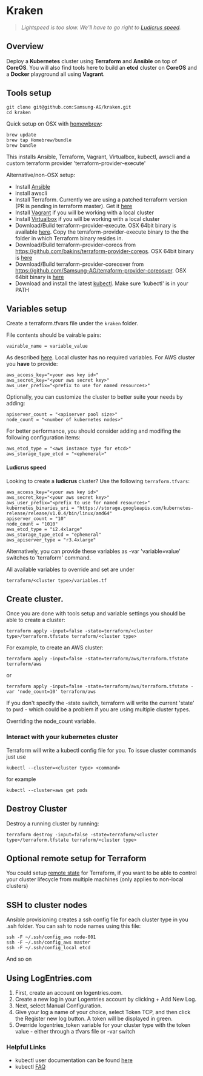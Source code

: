 # Kraken

> *Lightspeed  is too slow. We'll have to go right to [Ludicrus speed](#ludicrus-speed).*
## Overview
Deploy a __Kubernetes__ cluster using __Terraform__  and __Ansible__ on top of __CoreOS__. You will also find tools here to build an __etcd__ cluster on __CoreOS__ and a __Docker__ playground all using __Vagrant__.

## Tools setup
 
    git clone git@github.com:Samsung-AG/kraken.git
    cd kraken
 
Quick setup on OSX with [homewbrew](http://brew.sh/):
    
    brew update
    brew tap Homebrew/bundle
    brew bundle
    
This installs Ansible, Terraform, Vagrant, Virtualbox, kubectl, awscli and a custom terraform provider 'terraform-provider-execute'

Alternative/non-OSX setup:

* Install [Ansible](https://github.com/ansible/ansible/releases)
* install awscli
* Install Terraform. Currently we are using a patched terraform version (PR is pending in terraform master). Get it [here](https://github.com/Samsung-AG/homebrew-terraform/releases)
* Install [Vagrant](https://www.vagrantup.com/downloads.html) if you will be working with a local cluster
* Install [Virtualbox](https://www.virtualbox.org/wiki/Downloads) if you will be working with a local cluster
* Download/Build terraform-provider-execute. OSX 64bit binary is available [here](https://github.com/Samsung-AG/terraform-provider-execute/releases). Copy the terraform-provider-execute binary to the the folder in which Terraform binary resides in.
* Download/Build terraform-provider-coreos from https://github.com/bakins/terraform-provider-coreos. OSX 64bit binary is [here](https://github.com/Samsung-AG/homebrew-terraform-provider-coreos/releases/download/v0.0.1/terraform-provider-coreos.tar.gz) 
* Download/Build terraform-provider-coreosver from https://github.com/Samsung-AG/terraform-provider-coreosver. OSX 64bit binary is [here](https://github.com/Samsung-AG/terraform-provider-coreosver/releases/download/v0.0.1/terraform-provider-coreosver_darwin_amd64.tar.gz) 
* Download and install the latest [kubectl](https://github.com/GoogleCloudPlatform/kubernetes/releases/latest). Make sure 'kubectl' is in your PATH

## Variables setup

Create a terraform.tfvars file under the `kraken` folder.

File contents should be vairable pairs:

    vairable_name = variable_value
    
As described [here](https://www.terraform.io/intro/getting-started/variables.html). Local cluster has no required variables. For AWS cluster you __have__ to provide:

    aws_access_key="<your aws key id>"
    aws_secret_key="<your aws secret key>"
    aws_user_prefix="<prefix to use for named resources>"

Optionally, you can customize the cluster to better suite your needs by adding: 
 
    apiserver_count = "<apiserver pool size>"
    node_count = "<number of kubernetes nodes>"

For better performance, you should consider adding and modifing the following configuration items:
    
    aws_etcd_type = "<aws instance type for etcd>"
    aws_storage_type_etcd = "<ephemeral>"

#### Ludicrus speed

Looking to create a **ludicrus** cluster? Use the following `terraform.tfvars`:

```
aws_access_key="<your aws key id>"
aws_secret_key="<your aws secret key>"
aws_user_prefix="<prefix to use for named resources>"
kubernetes_binaries_uri = "https://storage.googleapis.com/kubernetes-release/release/v1.0.4/bin/linux/amd64"
apiserver_count = "10"
node_count = "1010"
aws_etcd_type = "i2.4xlarge"
aws_storage_type_etcd = "ephemeral"
aws_apiserver_type = "r3.4xlarge"
```
Alternatively, you can provide these variables as -var 'variable=value' switches to 'terraform' command. 

All available variables to override and set are under 

    terraform/<cluster type>/variables.tf

## Create cluster.

Once you are done with tools setup and variable settings you should be able to create a cluster:
    
    terraform apply -input=false -state=terraform/<cluster type>/terraform.tfstate terraform/<cluster type>
    
For example, to create an AWS cluster:

    terraform apply -input=false -state=terraform/aws/terraform.tfstate terraform/aws
    
or 

    terraform apply -input=false -state=terraform/aws/terraform.tfstate -var 'node_count=10' terraform/aws

If you don't specify the -state switch, terraform will write the current 'state' to pwd - which could be a problem if you are using multiple cluster types. 
    
Overriding the node_count variable.

### Interact with your kubernetes cluster
Terraform will write a kubectl config file for you. To issue cluster commands just use 

    kubectl --cluster=<cluster type> <command>
    
for example

    kubectl --cluster=aws get pods

## Destroy Cluster
Destroy a running cluster by running:

    terraform destroy -input=false -state=terraform/<cluster type>/terraform.tfstate terraform/<cluster type>

## Optional remote setup for Terraform
You could setup [remote state](https://www.terraform.io/intro/getting-started/remote.html) for Terraform, if you want to be able to control your cluster lifecycle from multiple machines (only applies to non-local clusters)

## SSH to cluster nodes
Ansible provisioning creates a ssh config file for each cluster type in you .ssh folder. You can ssh to node names using this file:

    ssh -F ~/.ssh/config_aws node-001
    ssh -F ~/.ssh/config_aws master
    ssh -F ~/.ssh/config_local etcd

And so on

## Using LogEntries.com

1. First, create an account on logentries.com.
2. Create a new log in your Logentries account by clicking + Add New Log.
3. Next, select Manual Configuration.
4. Give your log a name of your choice, select Token TCP, and then click the Register new log button. A token will be displayed in green.
5. Override logentries_token variable for your cluster type with the token value - either through a tfvars file or -var switch

### Helpful Links
* kubectl user documentation can be found [here](https://github.com/GoogleCloudPlatform/kubernetes/blob/master/docs/kubectl.md)
*  kubectl [FAQ](https://github.com/GoogleCloudPlatform/kubernetes/wiki/User-FAQ)
